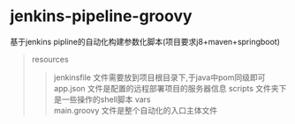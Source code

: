 # jenkins-pipeline-groovy

基于jenkins pipline的自动化构建参数化脚本(项目要求j8+maven+springboot)

>resources
   >>jenkinsfile  文件需要放到项目根目录下,于java中pom同级即可
   >>app.json     文件是配置的远程部署项目的服务器信息
   >>scripts      文件夹下是一些操作的shell脚本
>vars             
   >>main.groovy   文件是整个自动化的入口主体文件
